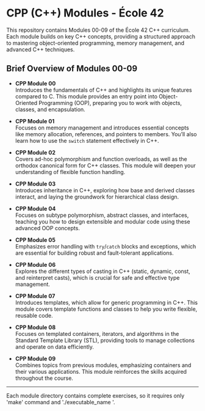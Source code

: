 # CPP (C++) Modules - École 42

This repository contains Modules 00-09 of the École 42 C++ curriculum. Each module builds on key C++ concepts, providing a structured approach to mastering object-oriented programming, memory management, and advanced C++ techniques.

## Brief Overview of Modules 00-09

- **CPP Module 00**  
  Introduces the fundamentals of C++ and highlights its unique features compared to C. This module provides an entry point into Object-Oriented Programming (OOP), preparing you to work with objects, classes, and encapsulation.

- **CPP Module 01**  
  Focuses on memory management and introduces essential concepts like memory allocation, references, and pointers to members. You’ll also learn how to use the `switch` statement effectively in C++.

- **CPP Module 02**  
  Covers ad-hoc polymorphism and function overloads, as well as the orthodox canonical form for C++ classes. This module will deepen your understanding of flexible function handling.

- **CPP Module 03**  
  Introduces inheritance in C++, exploring how base and derived classes interact, and laying the groundwork for hierarchical class design.

- **CPP Module 04**  
  Focuses on subtype polymorphism, abstract classes, and interfaces, teaching you how to design extensible and modular code using these advanced OOP concepts.

- **CPP Module 05**  
  Emphasizes error handling with `try`/`catch` blocks and exceptions, which are essential for building robust and fault-tolerant applications.

- **CPP Module 06**  
  Explores the different types of casting in C++ (static, dynamic, const, and reinterpret casts), which is crucial for safe and effective type management.

- **CPP Module 07**  
  Introduces templates, which allow for generic programming in C++. This module covers template functions and classes to help you write flexible, reusable code.

- **CPP Module 08**  
  Focuses on templated containers, iterators, and algorithms in the Standard Template Library (STL), providing tools to manage collections and operate on data efficiently.

- **CPP Module 09**  
  Combines topics from previous modules, emphasizing containers and their various applications. This module reinforces the skills acquired throughout the course.

---

Each module directory contains complete exercises, so it requires only 'make' command and './executable_name <some args if they are needed>'.
